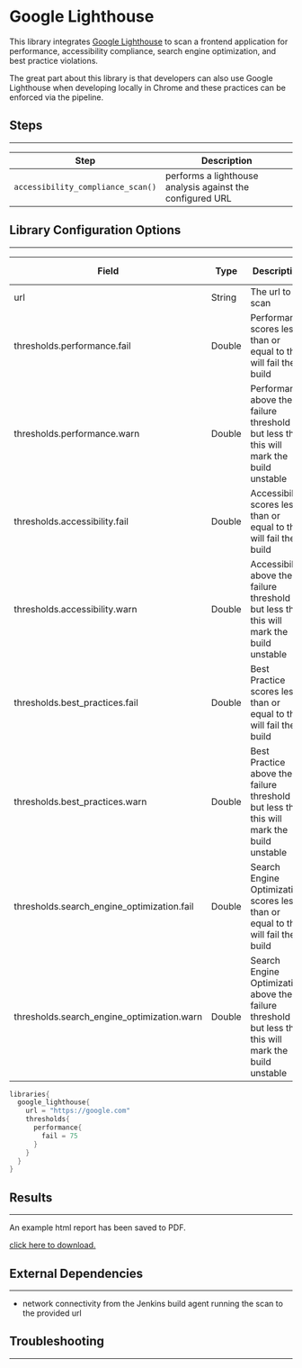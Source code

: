 # Google Lighthouse 

This library integrates [Google Lighthouse](https://developers.google.com/web/tools/lighthouse) to scan a frontend application for performance, accessibility compliance, search engine optimization, and best practice violations. 

The great part about this library is that developers can also use Google Lighthouse when developing locally in Chrome and these practices can be enforced via the pipeline. 

## Steps
---

| Step | Description |
| ----------- | ----------- |
| ``accessibility_compliance_scan()`` | performs a lighthouse analysis against the configured URL |

## Library Configuration Options
---

| Field | Type | Description | Default Value |
| ----------- | ----------- | ----------- | ----------- |
| url | String | The url to scan  |  |
| thresholds.performance.fail | Double | Performance scores less than or equal to this will fail the build  | 49.0 |
| thresholds.performance.warn | Double | Performance above the failure threshold but less than this will mark the build unstable | 89.0 |
| thresholds.accessibility.fail | Double | Accessibility scores less than or equal to this will fail the build  | 49.0 |
| thresholds.accessibility.warn | Double | Accessibility above the failure threshold but less than this will mark the build unstable | 89.0 |
| thresholds.best_practices.fail | Double | Best Practice scores less than or equal to this will fail the build  | 49.0 |
| thresholds.best_practices.warn | Double | Best Practice above the failure threshold but less than this will mark the build unstable | 89.0 |
| thresholds.search_engine_optimization.fail | Double | Search Engine Optimization scores less than or equal to this will fail the build  | 49.0 |
| thresholds.search_engine_optimization.warn | Double | Search Engine Optimization above the failure threshold but less than this will mark the build unstable | 89.0 |

```groovy
libraries{
  google_lighthouse{
    url = "https://google.com"
    thresholds{
      performance{
        fail = 75
      }
    }
  }
}
```

## Results
---

An example html report has been saved to PDF.

[click here to download.](../assets/attachments/google_lighthouse/google_lighthouse.pdf)

## External Dependencies
---

* network connectivity from the Jenkins build agent running the scan to the provided url 

## Troubleshooting
---

